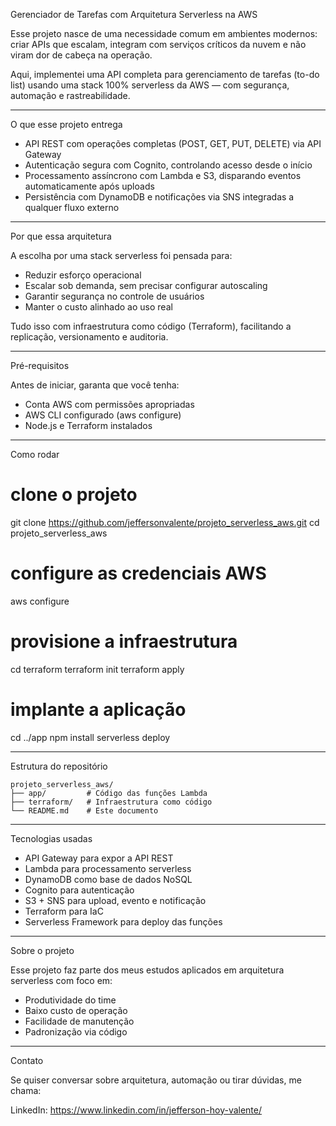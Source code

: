 Gerenciador de Tarefas com Arquitetura Serverless na AWS

Esse projeto nasce de uma necessidade comum em ambientes modernos:
criar APIs que escalam, integram com serviços críticos da nuvem e não viram dor de cabeça na operação.

Aqui, implementei uma API completa para gerenciamento de tarefas (to-do list) usando uma stack 100% serverless da AWS — com segurança, automação e rastreabilidade.

---

O que esse projeto entrega

- API REST com operações completas (POST, GET, PUT, DELETE) via API Gateway
- Autenticação segura com Cognito, controlando acesso desde o início
- Processamento assíncrono com Lambda e S3, disparando eventos automaticamente após uploads
- Persistência com DynamoDB e notificações via SNS integradas a qualquer fluxo externo

---

Por que essa arquitetura

A escolha por uma stack serverless foi pensada para:

- Reduzir esforço operacional
- Escalar sob demanda, sem precisar configurar autoscaling
- Garantir segurança no controle de usuários
- Manter o custo alinhado ao uso real

Tudo isso com infraestrutura como código (Terraform), facilitando a replicação, versionamento e auditoria.

---

Pré-requisitos

Antes de iniciar, garanta que você tenha:

- Conta AWS com permissões apropriadas
- AWS CLI configurado (aws configure)
- Node.js e Terraform instalados

---

Como rodar

# clone o projeto
git clone https://github.com/jeffersonvalente/projeto_serverless_aws.git
cd projeto_serverless_aws

# configure as credenciais AWS
aws configure

# provisione a infraestrutura
cd terraform
terraform init
terraform apply

# implante a aplicação
cd ../app
npm install
serverless deploy

---

Estrutura do repositório
```plaintext
projeto_serverless_aws/
├── app/         # Código das funções Lambda
├── terraform/   # Infraestrutura como código
└── README.md    # Este documento
```
---

Tecnologias usadas

- API Gateway para expor a API REST
- Lambda para processamento serverless
- DynamoDB como base de dados NoSQL
- Cognito para autenticação
- S3 + SNS para upload, evento e notificação
- Terraform para IaC
- Serverless Framework para deploy das funções

---

Sobre o projeto

Esse projeto faz parte dos meus estudos aplicados em arquitetura serverless com foco em:

- Produtividade do time
- Baixo custo de operação
- Facilidade de manutenção
- Padronização via código

---

Contato

Se quiser conversar sobre arquitetura, automação ou tirar dúvidas, me chama:

LinkedIn: https://www.linkedin.com/in/jefferson-hoy-valente/
